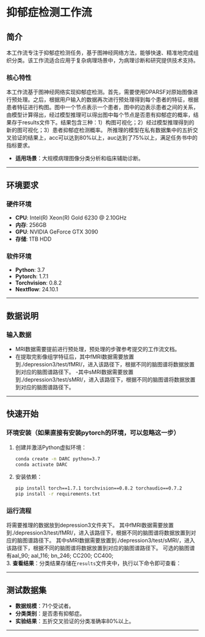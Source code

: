 
# 抑郁症检测工作流

## 简介
本工作流专注于抑郁症检测任务，基于图神经网络方法，能够快速、精准地完成组织分类。该工作流适合应用于复杂病理场景中，为病理诊断和研究提供技术支持。

### 核心特性
本工作流基于图神经网络实现抑郁症检测。首先，需要使用DPARSF对原始图像进行预处理。之后，根据用户输入的数据再次进行预处理得到每个患者的特征，根据患者特征进行构图。图中一个节点表示一个患者，图中的边表示患者之间的关系，由模型计算得出，经过模型推理可以得出图中每个节点是否患有抑郁症的概率，结果存于results文件下。结果包含三种：1）构图可视化；2）经过模型推理得到的新的图可视化；3）患者抑郁症检测概率。
所推理的模型在私有数据集中的五折交叉验证的结果上，acc可以达到80%以上，auc达到了75%以上，满足任务书中的指标要求。
- **适用场景**：大规模病理图像分类分析和临床辅助诊断。

---

## 环境要求
### 硬件环境
- **CPU**: Intel(R) Xeon(R) Gold 6230 @ 2.10GHz  
- **内存**: 256GB  
- **GPU**: NVIDIA GeForce GTX 3090  
- **存储**: 1TB HDD  

### 软件环境
- **Python**: 3.7  
- **Pytorch**: 1.7.1  
- **Torchvision**: 0.8.2  
- **Nextflow**: 24.10.1  

---

## 数据说明
### 输入数据
- MRI数据需要提前进行预处理，预处理的步骤参考提交的工作流文档。
- 在提取完影像组学特征后，其中fMRI数据需要放置到./depression3/test/fMRI/，进入该路径下，根据不同的脑图谱将数据放置到对应的脑图谱路径下。
-其中sMRI数据需要放置到./depression3/test/sMRI/，进入该路径下，根据不同的脑图谱将数据放置到对应的脑图谱路径下。


---

## 快速开始
### 环境安装（如果直接有安装pytorch的环境，可以忽略这一步）
1. 创建并激活Python虚拟环境：
   ```bash
   conda create -n DARC python=3.7
   conda activate DARC
   ```
2. 安装依赖：
   ```bash
   pip install torch==1.7.1 torchvision==0.8.2 torchaudio==0.7.2
   pip install -r requirements.txt
   ```

### 运行流程
 将需要推理的数据放到depression3文件夹下。
其中fMRI数据需要放置到./depression3/test/fMRI/，进入该路径下，根据不同的脑图谱将数据放置到对应的脑图谱路径下。
其中sMRI数据需要放置到./depression3/test/sMRI/，进入该路径下，根据不同的脑图谱将数据放置到对应的脑图谱路径下。
可选的脑图谱有aal_90; aal_116; bn_246; CC200; CC400;	
3. **查看结果**：分类结果存储在`results`文件夹中，执行以下命令即可查看：

---

## 测试数据集 
- **数据规模**：71个受试者。  
- **分类类别**：是否患有抑郁症。
- **实验结果**：五折交叉验证的分类准确率80%以上。

---
